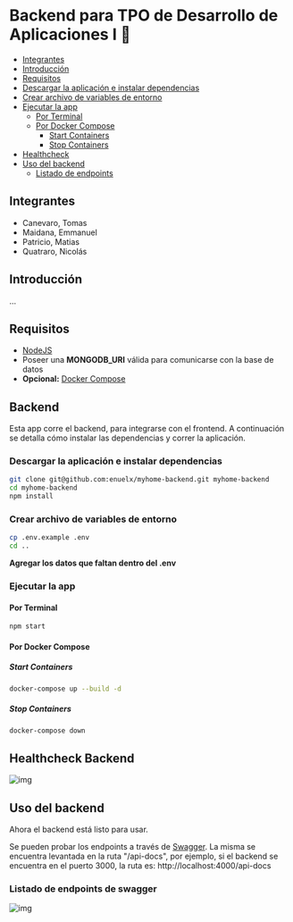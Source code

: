 # Backend para TPO de Desarrollo de Aplicaciones I :rocket:

- [Integrantes](#integrantes)
- [Introducción](#introducción)  
- [Requisitos](#requisitos) 
- [Descargar la aplicación e instalar dependencias](#descargar-la-aplicación-e-instalar-dependencias)
- [Crear archivo de variables de entorno](#crear-archivo-de-variables-de-entorno) 
- [Ejecutar la app](#ejecutar-la-app) 
    * [Por Terminal](#por-terminal) 
    * [Por Docker Compose](#por-docker-compose) 
        * [Start Containers](#start-containers) 
        * [Stop Containers](#stop-containers) 
- [Healthcheck](#healthcheck-backend) 
- [Uso del backend](#uso-del-backend)
    * [Listado de endpoints](#listado-de-endpoints-de-swagger) 

## Integrantes
- Canevaro, Tomas
- Maidana, Emmanuel
- Patricio, Matias
- Quatraro, Nicolás
 
## Introducción

...

## Requisitos
- [NodeJS](https://nodejs.org/en/download/)
- Poseer una <b>MONGODB_URI</b> válida para comunicarse con la base de datos
- <b>Opcional:</b> [Docker Compose](https://docs.docker.com/compose/install/)

## Backend
Esta app corre el backend, para integrarse con el frontend. A continuación se detalla cómo instalar las dependencias y correr la aplicación.

### Descargar la aplicación e instalar dependencias

```bash
git clone git@github.com:enuelx/myhome-backend.git myhome-backend
cd myhome-backend
npm install
```

### Crear archivo de variables de entorno
```bash
cp .env.example .env
cd ..
```

<b>Agregar los datos que faltan dentro del .env</b>

### Ejecutar la app
#### Por Terminal
```bash
npm start
```

#### Por Docker Compose

##### Start Containers
```bash
docker-compose up --build -d
```
##### Stop Containers

```bash
docker-compose down
```

## Healthcheck Backend
![img]()


## Uso del backend
Ahora el backend está listo para usar.

Se pueden probar los endpoints a través de [Swagger](https://swagger.io/). La misma se encuentra levantada en la ruta "/api-docs", por ejemplo, si el backend se encuentra en el puerto 3000, la ruta es: http://localhost:4000/api-docs

### Listado de endpoints de swagger
![img]()
